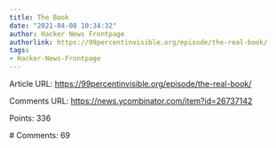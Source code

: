 ```yaml
---
title: The Book
date: "2021-04-08 10:34:32"
author: Hacker News Frontpage
authorlink: https://99percentinvisible.org/episode/the-real-book/
tags:
- Hacker-News-Frontpage
---
```


<p>Article URL: <a href="https://99percentinvisible.org/episode/the-real-book/">https://99percentinvisible.org/episode/the-real-book/</a></p>
<p>Comments URL: <a href="https://news.ycombinator.com/item?id=26737142">https://news.ycombinator.com/item?id=26737142</a></p>
<p>Points: 336</p>
<p># Comments: 69</p>

